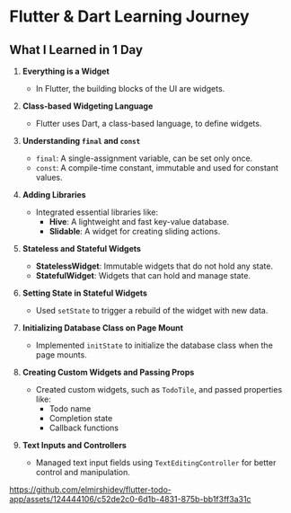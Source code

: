 # Flutter & Dart Learning Journey

## What I Learned in 1 Day

1. **Everything is a Widget**
   - In Flutter, the building blocks of the UI are widgets.

2. **Class-based Widgeting Language**
   - Flutter uses Dart, a class-based language, to define widgets.

3. **Understanding `final` and `const`**
   - `final`: A single-assignment variable, can be set only once.
   - `const`: A compile-time constant, immutable and used for constant values.

4. **Adding Libraries**
   - Integrated essential libraries like:
     - **Hive**: A lightweight and fast key-value database.
     - **Slidable**: A widget for creating sliding actions.

5. **Stateless and Stateful Widgets**
   - **StatelessWidget**: Immutable widgets that do not hold any state.
   - **StatefulWidget**: Widgets that can hold and manage state.

6. **Setting State in Stateful Widgets**
   - Used `setState` to trigger a rebuild of the widget with new data.

7. **Initializing Database Class on Page Mount**
   - Implemented `initState` to initialize the database class when the page mounts.

8. **Creating Custom Widgets and Passing Props**
   - Created custom widgets, such as `TodoTile`, and passed properties like:
     - Todo name
     - Completion state
     - Callback functions

9. **Text Inputs and Controllers**
   - Managed text input fields using `TextEditingController` for better control and manipulation.


https://github.com/elmirshidev/flutter-todo-app/assets/124444106/c52de2c0-6d1b-4831-875b-bb1f3ff3a31c

